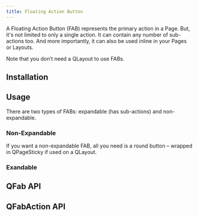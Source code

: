 ```yaml
---
title: Floating Action Button
---
```


A Floating Action Button (FAB) represents the primary action in a Page. But, it's not limited to only a single action. It can contain any number of sub-actions too. And more importantly, it can also be used inline in your Pages or Layouts.

Note that you don’t need a QLayout to use FABs.

## Installation
<doc-installation :components="['QFab', 'QFabAction']" />

## Usage
There are two types of FABs: expandable (has sub-actions) and non-expandable.

### Non-Expandable
If you want a non-expandable FAB, all you need is a round button – wrapped in QPageSticky if used on a QLayout.

<doc-example title="Basic" file="QFab/NonExpandable" />

### Exandable

<doc-example title="Expandable" file="QFab/Expandable" />

<doc-example title="With QPageSticky" file="QFab/PageSticky" />

## QFab API
<doc-api file="QFab" />

## QFabAction API
<doc-api file="QFabAction" />
